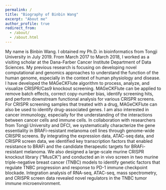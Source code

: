 ```yaml
---
permalink: /
title: "Biography of Binbin Wang"
excerpt: "About me"
author_profile: true
redirect_from: 
  - /about/
  - /about.html
---
```


My name is Binbin Wang. I obtained my Ph.D. in bioinformatics from Tongji University in July 2019. From March 2017 to March 2018, I worked as a visiting scholar at the Dana-Farber Cancer Institute Department of Data Sciences. 
My previous research is focusing on developing novel computational and genomics approaches to understand the function of the human genome, especially in the context of human physiology and disease. I have developed the MAGeCKFlute algorithm to process, analyze, and visualize CRISPR/Cas9 knockout screening. MAGeCKFlute can be applied to remove batch effects, correct copy-number bias, identify screening hits, and perform downstream functional analysis for various CRISPR screens. For CRISPR screening samples that treated with a drug, MAGeCKFlute can also be used to identify drug-associated genes. I am also interested in cancer immunology, especially for the understanding of the interactions between cancer cells and immune cells.
In collaboration with researchers from Tongji University and DFCI, we systematically characterize the gene essentiality in BRAFi-resistant melanoma cell lines through genome-wide CRISPR screens. By integrating the expression data, ATAC-seq data, and CRISPR screen data, we identified key transcription factors that enabled resistance to BRAFi and the candidate therapeutic targets for BRAFi-resistant melanoma. We also designed a large-scale murine CRISPR knockout library (“MusCK”) and conducted an in vivo screen in two murine triple-negative breast cancer (TNBC) models to identify genetic factors that regulate TNBC progression and response to PD-1 immune checkpoint blockade. Integration analysis of RNA-seq, ATAC-seq, mass spectrometry, and CRISPR screen data revealed novel regulators in the TNBC tumor immune microenvironment.
